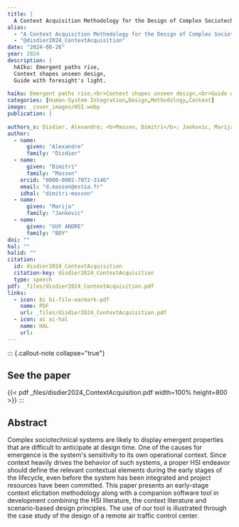 ```yaml
---
title: |
  A Context Acquisition Methodology for the Design of Complex Sociotechnical Systems
alias:
  - "A Context Acquisition Methodology for the Design of Complex Sociotechnical Systems"
  - "@disdier2024_ContextAcquisition"
date: "2024-08-26"
year: 2024
description: |
  hAIku: Emergent paths rise,
  Context shapes unseen design,
  Guide with foresight's light.
  
haiku: Emergent paths rise,<br>Context shapes unseen design,<br>Guide with foresight's light.<br>
categories: [Human-System Integration,Design,Methodology,Context]
image: _cover_images/HSI.webp
publication: |
   
authors_s: Disdier, Alexandre; <b>Masson, Dimitri</b>; Jankovic, Marija; BOY, GUY ANDRE
author: 
  - name: 
      given: "Alexandre"
      family: "Disdier" 
  - name: 
      given: "Dimitri"
      family: "Masson"
    orcid: "0000-0002-7072-3146" 
    email: "d.masson@estia.fr" 
    idhal: "dimitri-masson" 
  - name: 
      given: "Marija"
      family: "Jankovic" 
  - name: 
      given: "GUY ANDRE"
      family: "BOY" 
doi: ""
hal: ""
halid: ""
citation:
  id: disdier2024_ContextAcquisition
  citation-key: disdier2024_ContextAcquisition
  type: speech
pdf: _files/disdier2024_ContextAcquisition.pdf
links:
  - icon: bi bi-file-earmark-pdf
    name: PDF
    url: _files/disdier2024_ContextAcquisition.pdf
  - icon: ai ai-hal
    name: HAL
    url: 
---
```



::: {.callout-note collapse="true"}

## See the paper

{{< pdf _files/disdier2024_ContextAcquisition.pdf width=100% height=800 >}} 
:::


## Abstract

Complex sociotechnical systems are likely to display emergent properties that are difficult to anticipate at design time. One of the causes for emergence is the system's sensitivity to its own operational context. Since context heavily drives the behavior of such systems, a proper HSI endeavor should define the relevant contextual elements during the early stages of the lifecycle, even before the system has been integrated and project resources have been committed. This paper presents an early-stage context elicitation methodology along with a companion software tool in development combining the HSI literature, the context literature and scenario-based design principles. The use of our tool is illustrated through the case study of the design of a remote air traffic control center.
